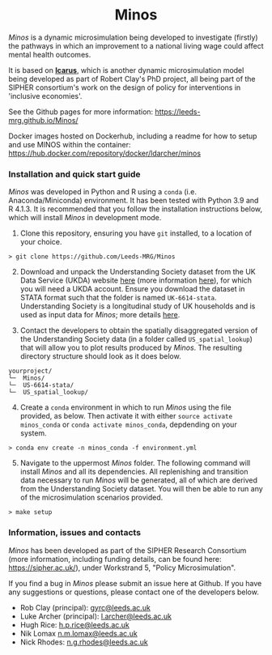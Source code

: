 <div align="center">
    <h1>Minos</h1>
</div>

*Minos* is a dynamic microsimulation being developed to investigate (firstly) the pathways in which an improvement to a national living wage could affect mental health outcomes. 

It is based on [**Icarus**](https://github.com/RobertClay/Icarus), which is another dynamic microsimulation model being developed as part of Robert Clay's PhD project, all being part of the SIPHER consortium's work on the design of policy for interventions in 'inclusive economies'.

See the Github pages for more information: https://leeds-mrg.github.io/Minos/

Docker images hosted on Dockerhub, including a readme for how to setup and use MINOS within the container: https://hub.docker.com/repository/docker/ldarcher/minos

### Installation and quick start guide

*Minos* was developed in Python and R using a ```conda``` (i.e. Anaconda/Miniconda) environment. It has been tested with Python 3.9 and R 4.1.3. It is recommended that you follow the installation instructions below, which will install *Minos* in development mode.

1. Clone this repository, ensuring you have ```git``` installed, to a location of your choice.

```> git clone https://github.com/Leeds-MRG/Minos```

2. Download and unpack the Understanding Society dataset from the UK Data Service (UKDA) website [here](https://ukdataservice.ac.uk/find-data/) (more information [here](https://www.understandingsociety.ac.uk/documentation/access-data)), for which you will need a UKDA account. Ensure you download the dataset in STATA format such that the folder is named ```UK-6614-stata```. Understanding Society is a longitudinal study of UK households and is used as input data for *Minos*; more details [here]().

3. Contact the developers to obtain the spatially disaggregated version of the Understanding Society data (in a folder called ```US_spatial_lookup```) that will allow you to plot results produced by *Minos*. The resulting directory structure should look as it does below.

```
yourproject/
└─  Minos/
└─  US-6614-stata/
└─  US_spatial_lookup/
```

4. Create a ```conda``` environment in which to run *Minos* using the file provided, as below. Then activate it with either ```source activate minos_conda``` or ```conda activate minos_conda```, depdending on your system.

```
> conda env create -n minos_conda -f environment.yml
```

5. Navigate to the uppermost *Minos* folder. The following command will install *Minos* and all its dependencies. All replenishing and transition data necessary to run *Minos* will be generated, all of which are derived from the Understanding Society dataset. You will then be able to run any of the microsimulation scenarios provided.

```> make setup```

### Information, issues and contacts

*Minos* has been developed as part of the SIPHER Research Consortium (more information, including funding details, can be found here: https://sipher.ac.uk/), under Workstrand 5, "Policy Microsimulation".

If you find a bug in *Minos* please submit an issue here at Github. If you have any suggestions or questions, please contact one of the developers below.

- Rob Clay (principal): gyrc@leeds.ac.uk
- Luke Archer (principal): l.archer@leeds.ac.uk
- Hugh Rice: h.p.rice@leeds.ac.uk
- Nik Lomax n.m.lomax@leeds.ac.uk
- Nick Rhodes: n.g.rhodes@leeds.ac.uk
